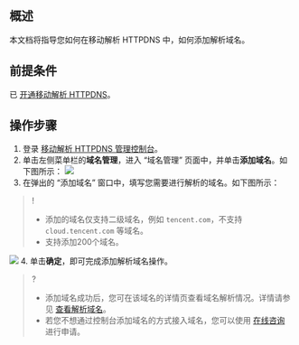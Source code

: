 ## 概述
本文档将指导您如何在移动解析 HTTPDNS 中，如何添加解析域名。

## 前提条件
已 [开通移动解析 HTTPDNS](https://cloud.tencent.com/document/product/379/54577)。

## 操作步骤
1. 登录 [移动解析 HTTPDNS 管理控制台](https://console.cloud.tencent.com/httpdns)。
2. 单击左侧菜单栏的**域名管理**，进入 “域名管理” 页面中，并单击**添加域名**。如下图所示：
![](https://main.qcloudimg.com/raw/6f25160500dafe57fec9681076de7434.png)
3. 在弹出的 “添加域名” 窗口中，填写您需要进行解析的域名。如下图所示：
>! 
>- 添加的域名仅支持二级域名，例如 `tencent.com`，不支持 `cloud.tencent.com` 等域名。
>- 支持添加200个域名。
>
![](https://main.qcloudimg.com/raw/cab1e244258097d81ad000339aeb387c.png)
4. 单击**确定**，即可完成添加解析域名操作。
>? 
>- 添加域名成功后，您可在该域名的详情页查看域名解析情况。详情请参见 [查看解析域名](https://cloud.tencent.com/document/product/379/54589)。
>- 若您不想通过控制台添加域名的方式接入域名，您可以使用 [在线咨询](https://cloud.tencent.com/online-service?from=connect-us) 进行申请。
